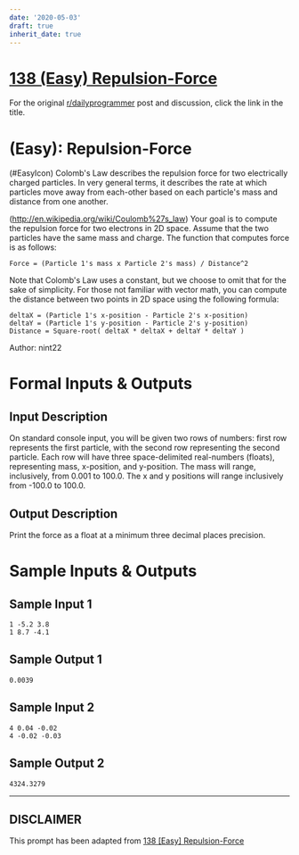 ```yaml
---
date: '2020-05-03'
draft: true
inherit_date: true
---
```


# [138 (Easy) Repulsion-Force](https://www.reddit.com/r/dailyprogrammer/comments/1ml669/091713_challenge_138_easy_repulsionforce/)

For the original [r/dailyprogrammer](https://www.reddit.com/r/dailyprogrammer/) post and discussion, click the link in the title.

#  (Easy): Repulsion-Force
(#EasyIcon)
Colomb's Law describes the repulsion force for two electrically charged particles. In very general terms, it describes the rate at which particles move away from each-other based on each particle's mass and distance from one another.

(http://en.wikipedia.org/wiki/Coulomb%27s_law)
Your goal is to compute the repulsion force for two electrons in 2D space. Assume that the two particles have the same mass and charge. The function that computes force is as follows:


```
Force = (Particle 1's mass x Particle 2's mass) / Distance^2
```
Note that Colomb's Law uses a constant, but we choose to omit that for the sake of simplicity. For those not familiar with vector math, you can compute the distance between two points in 2D space using the following formula:


```
deltaX = (Particle 1's x-position - Particle 2's x-position)
deltaY = (Particle 1's y-position - Particle 2's y-position)
Distance = Square-root( deltaX * deltaX + deltaY * deltaY )
```
Author: nint22

# Formal Inputs & Outputs
## Input Description
On standard console input, you will be given two rows of numbers: first row represents the first particle, with the second row representing the second particle. Each row will have three space-delimited real-numbers (floats), representing mass, x-position, and y-position. The mass will range, inclusively, from 0.001 to 100.0. The x and y positions will range inclusively from -100.0 to 100.0.

## Output Description
Print the force as a float at a minimum three decimal places precision.

# Sample Inputs & Outputs
## Sample Input 1

```
1 -5.2 3.8
1 8.7 -4.1
```
## Sample Output 1

```
0.0039
```
## Sample Input 2

```
4 0.04 -0.02
4 -0.02 -0.03
```
## Sample Output 2

```
4324.3279
```

----
## **DISCLAIMER**
This prompt has been adapted from [138 [Easy] Repulsion-Force](https://www.reddit.com/r/dailyprogrammer/comments/1ml669/091713_challenge_138_easy_repulsionforce/
)
